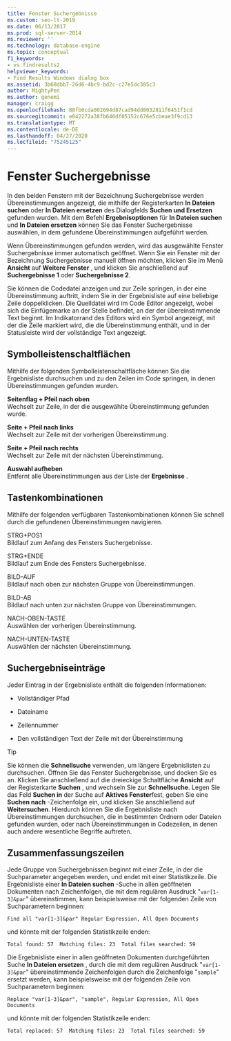 ```yaml
---
title: Fenster Suchergebnisse
ms.custom: seo-lt-2019
ms.date: 06/13/2017
ms.prod: sql-server-2014
ms.reviewer: ''
ms.technology: database-engine
ms.topic: conceptual
f1_keywords:
- vs.findresults2
helpviewer_keywords:
- Find Results Windows dialog box
ms.assetid: 3b68dbb7-26d6-4bc9-bd2c-c27e5dc385c3
author: MightyPen
ms.author: genemi
manager: craigg
ms.openlocfilehash: 88fb0cda002694d87cad94dd8032811f6451f1cd
ms.sourcegitcommit: e042272a38fb646df05152c676e5cbeae3f9cd13
ms.translationtype: MT
ms.contentlocale: de-DE
ms.lasthandoff: 04/27/2020
ms.locfileid: "75245125"
---
```

# <a name="find-results-windows"></a>Fenster Suchergebnisse
  In den beiden Fenstern mit der Bezeichnung Suchergebnisse werden Übereinstimmungen angezeigt, die mithilfe der Registerkarten **In Dateien suchen** oder **In Dateien ersetzen** des Dialogfelds **Suchen und Ersetzen** gefunden wurden. Mit dem Befehl **Ergebnisoptionen** für **In Dateien suchen** und **In Dateien ersetzen** können Sie das Fenster Suchergebnisse auswählen, in dem gefundene Übereinstimmungen aufgeführt werden.  
  
 Wenn Übereinstimmungen gefunden werden, wird das ausgewählte Fenster Suchergebnisse immer automatisch geöffnet. Wenn Sie ein Fenster mit der Bezeichnung Suchergebnisse manuell öffnen möchten, klicken Sie im Menü **Ansicht** auf **Weitere Fenster** , und klicken Sie anschließend auf **Suchergebnisse 1** oder **Suchergebnisse 2**.  
  
 Sie können die Codedatei anzeigen und zur Zeile springen, in der eine Übereinstimmung auftritt, indem Sie in der Ergebnisliste auf eine beliebige Zeile doppelklicken. Die Quelldatei wird im Code Editor angezeigt, wobei sich die Einfügemarke an der Stelle befindet, an der der übereinstimmende Text beginnt. Im Indikatorrand des Editors wird ein Symbol angezeigt, mit der die Zeile markiert wird, die die Übereinstimmung enthält, und in der Statusleiste wird der vollständige Text angezeigt.  
  
## <a name="toolbar-buttons"></a>Symbolleistenschaltflächen  
 Mithilfe der folgenden Symbolleistenschaltfläche können Sie die Ergebnisliste durchsuchen und zu den Zeilen im Code springen, in denen Übereinstimmungen gefunden wurden.  
  
 **Seitenflag + Pfeil nach oben**  
 Wechselt zur Zeile, in der die ausgewählte Übereinstimmung gefunden wurde.  
  
 **Seite + Pfeil nach links**  
 Wechselt zur Zeile mit der vorherigen Übereinstimmung.  
  
 **Seite + Pfeil nach rechts**  
 Wechselt zur Zeile mit der nächsten Übereinstimmung.  
  
 **Auswahl aufheben**  
 Entfernt alle Übereinstimmungen aus der Liste der **Ergebnisse** .  
  
## <a name="shortcut-keys"></a>Tastenkombinationen  
 Mithilfe der folgenden verfügbaren Tastenkombinationen können Sie schnell durch die gefundenen Übereinstimmungen navigieren.  
  
 STRG+POS1  
 Bildlauf zum Anfang des Fensters Suchergebnisse.  
  
 STRG+ENDE  
 Bildlauf zum Ende des Fensters Suchergebnisse.  
  
 BILD-AUF  
 Bildlauf nach oben zur nächsten Gruppe von Übereinstimmungen.  
  
 BILD-AB  
 Bildlauf nach unten zur nächsten Gruppe von Übereinstimmungen.  
  
 NACH-OBEN-TASTE  
 Auswählen der vorherigen Übereinstimmung.  
  
 NACH-UNTEN-TASTE  
 Auswählen der nächsten Übereinstimmung.  
  
## <a name="search-result-entries"></a>Suchergebniseinträge  
 Jeder Eintrag in der Ergebnisliste enthält die folgenden Informationen:  
  
-   Vollständiger Pfad  
  
-   Dateiname  
  
-   Zeilennummer  
  
-   Den vollständigen Text der Zeile mit der Übereinstimmung  
  
> [!TIP]  
>  Sie können die **Schnellsuche** verwenden, um längere Ergebnislisten zu durchsuchen. Öffnen Sie das Fenster Suchergebnisse, und docken Sie es an. Klicken Sie anschließend auf die dreieckige Schaltfläche **Ansicht** auf der Registerkarte **Suchen** , und wechseln Sie zur **Schnellsuche**. Legen Sie das Feld **Suchen in** der Suche auf **Aktives Fenster**fest, geben Sie eine **Suchen nach** -Zeichenfolge ein, und klicken Sie anschließend auf **Weitersuchen**. Hierdurch können Sie die Ergebnisliste nach Übereinstimmungen durchsuchen, die in bestimmten Ordnern oder Dateien gefunden wurden, oder nach Übereinstimmungen in Codezeilen, in denen auch andere wesentliche Begriffe auftreten.  
  
## <a name="summary-lines"></a>Zusammenfassungszeilen  
 Jede Gruppe von Suchergebnissen beginnt mit einer Zeile, in der die Suchparameter angegeben werden, und endet mit einer Statistikzeile. Die Ergebnisliste einer **In Dateien suchen** -Suche in allen geöffneten Dokumenten nach Zeichenfolgen, die mit dem regulären Ausdruck "`var[1-3]&par`" übereinstimmen, kann beispielsweise mit der folgenden Zeile von Suchparametern beginnen:  
  
 `Find all "var[1-3]&par" Regular Expression, All Open Documents`  
  
 und könnte mit der folgenden Statistikzeile enden:  
  
 `Total found: 57  Matching files: 23  Total files searched: 59`  
  
 Die Ergebnisliste einer in allen geöffneten Dokumenten durchgeführten Suche **In Dateien ersetzen** , durch die mit dem regulären Ausdruck "`var[1-3]&par`" übereinstimmende Zeichenfolgen durch die Zeichenfolge "`sample`" ersetzt werden, kann beispielsweise mit der folgenden Zeile von Suchparametern beginnen:  
  
 `Replace "var[1-3]&par", "sample", Regular Expression, All Open Documents`  
  
 und könnte mit der folgenden Statistikzeile enden:  
  
 `Total replaced: 57  Matching files: 23  Total files searched: 59`  
